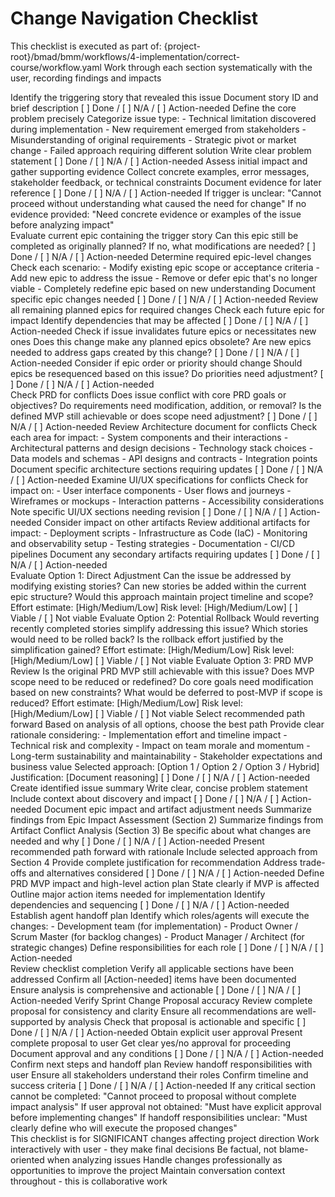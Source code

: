 # Change Navigation Checklist

<critical>This checklist is executed as part of: {project-root}/bmad/bmm/workflows/4-implementation/correct-course/workflow.yaml</critical>
<critical>Work through each section systematically with the user, recording findings and impacts</critical>

<checklist>

<section n="1" title="Understand the Trigger and Context">

<check-item id="1.1">
<prompt>Identify the triggering story that revealed this issue</prompt>
<action>Document story ID and brief description</action>
<status>[ ] Done / [ ] N/A / [ ] Action-needed</status>
</check-item>

<check-item id="1.2">
<prompt>Define the core problem precisely</prompt>
<action>Categorize issue type:</action>
  - Technical limitation discovered during implementation
  - New requirement emerged from stakeholders
  - Misunderstanding of original requirements
  - Strategic pivot or market change
  - Failed approach requiring different solution
<action>Write clear problem statement</action>
<status>[ ] Done / [ ] N/A / [ ] Action-needed</status>
</check-item>

<check-item id="1.3">
<prompt>Assess initial impact and gather supporting evidence</prompt>
<action>Collect concrete examples, error messages, stakeholder feedback, or technical constraints</action>
<action>Document evidence for later reference</action>
<status>[ ] Done / [ ] N/A / [ ] Action-needed</status>
</check-item>

<halt-condition>
<check>If trigger is unclear: "Cannot proceed without understanding what caused the need for change"</check>
<check>If no evidence provided: "Need concrete evidence or examples of the issue before analyzing impact"</check>
</halt-condition>

</section>

<section n="2" title="Epic Impact Assessment">

<check-item id="2.1">
<prompt>Evaluate current epic containing the trigger story</prompt>
<action>Can this epic still be completed as originally planned?</action>
<action>If no, what modifications are needed?</action>
<status>[ ] Done / [ ] N/A / [ ] Action-needed</status>
</check-item>

<check-item id="2.2">
<prompt>Determine required epic-level changes</prompt>
<action>Check each scenario:</action>
  - Modify existing epic scope or acceptance criteria
  - Add new epic to address the issue
  - Remove or defer epic that's no longer viable
  - Completely redefine epic based on new understanding
<action>Document specific epic changes needed</action>
<status>[ ] Done / [ ] N/A / [ ] Action-needed</status>
</check-item>

<check-item id="2.3">
<prompt>Review all remaining planned epics for required changes</prompt>
<action>Check each future epic for impact</action>
<action>Identify dependencies that may be affected</action>
<status>[ ] Done / [ ] N/A / [ ] Action-needed</status>
</check-item>

<check-item id="2.4">
<prompt>Check if issue invalidates future epics or necessitates new ones</prompt>
<action>Does this change make any planned epics obsolete?</action>
<action>Are new epics needed to address gaps created by this change?</action>
<status>[ ] Done / [ ] N/A / [ ] Action-needed</status>
</check-item>

<check-item id="2.5">
<prompt>Consider if epic order or priority should change</prompt>
<action>Should epics be resequenced based on this issue?</action>
<action>Do priorities need adjustment?</action>
<status>[ ] Done / [ ] N/A / [ ] Action-needed</status>
</check-item>

</section>

<section n="3" title="Artifact Conflict and Impact Analysis">

<check-item id="3.1">
<prompt>Check PRD for conflicts</prompt>
<action>Does issue conflict with core PRD goals or objectives?</action>
<action>Do requirements need modification, addition, or removal?</action>
<action>Is the defined MVP still achievable or does scope need adjustment?</action>
<status>[ ] Done / [ ] N/A / [ ] Action-needed</status>
</check-item>

<check-item id="3.2">
<prompt>Review Architecture document for conflicts</prompt>
<action>Check each area for impact:</action>
  - System components and their interactions
  - Architectural patterns and design decisions
  - Technology stack choices
  - Data models and schemas
  - API designs and contracts
  - Integration points
<action>Document specific architecture sections requiring updates</action>
<status>[ ] Done / [ ] N/A / [ ] Action-needed</status>
</check-item>

<check-item id="3.3">
<prompt>Examine UI/UX specifications for conflicts</prompt>
<action>Check for impact on:</action>
  - User interface components
  - User flows and journeys
  - Wireframes or mockups
  - Interaction patterns
  - Accessibility considerations
<action>Note specific UI/UX sections needing revision</action>
<status>[ ] Done / [ ] N/A / [ ] Action-needed</status>
</check-item>

<check-item id="3.4">
<prompt>Consider impact on other artifacts</prompt>
<action>Review additional artifacts for impact:</action>
  - Deployment scripts
  - Infrastructure as Code (IaC)
  - Monitoring and observability setup
  - Testing strategies
  - Documentation
  - CI/CD pipelines
<action>Document any secondary artifacts requiring updates</action>
<status>[ ] Done / [ ] N/A / [ ] Action-needed</status>
</check-item>

</section>

<section n="4" title="Path Forward Evaluation">

<check-item id="4.1">
<prompt>Evaluate Option 1: Direct Adjustment</prompt>
<action>Can the issue be addressed by modifying existing stories?</action>
<action>Can new stories be added within the current epic structure?</action>
<action>Would this approach maintain project timeline and scope?</action>
<action>Effort estimate: [High/Medium/Low]</action>
<action>Risk level: [High/Medium/Low]</action>
<status>[ ] Viable / [ ] Not viable</status>
</check-item>

<check-item id="4.2">
<prompt>Evaluate Option 2: Potential Rollback</prompt>
<action>Would reverting recently completed stories simplify addressing this issue?</action>
<action>Which stories would need to be rolled back?</action>
<action>Is the rollback effort justified by the simplification gained?</action>
<action>Effort estimate: [High/Medium/Low]</action>
<action>Risk level: [High/Medium/Low]</action>
<status>[ ] Viable / [ ] Not viable</status>
</check-item>

<check-item id="4.3">
<prompt>Evaluate Option 3: PRD MVP Review</prompt>
<action>Is the original PRD MVP still achievable with this issue?</action>
<action>Does MVP scope need to be reduced or redefined?</action>
<action>Do core goals need modification based on new constraints?</action>
<action>What would be deferred to post-MVP if scope is reduced?</action>
<action>Effort estimate: [High/Medium/Low]</action>
<action>Risk level: [High/Medium/Low]</action>
<status>[ ] Viable / [ ] Not viable</status>
</check-item>

<check-item id="4.4">
<prompt>Select recommended path forward</prompt>
<action>Based on analysis of all options, choose the best path</action>
<action>Provide clear rationale considering:</action>
  - Implementation effort and timeline impact
  - Technical risk and complexity
  - Impact on team morale and momentum
  - Long-term sustainability and maintainability
  - Stakeholder expectations and business value
<action>Selected approach: [Option 1 / Option 2 / Option 3 / Hybrid]</action>
<action>Justification: [Document reasoning]</action>
<status>[ ] Done / [ ] N/A / [ ] Action-needed</status>
</check-item>

</section>

<section n="5" title="Sprint Change Proposal Components">

<check-item id="5.1">
<prompt>Create identified issue summary</prompt>
<action>Write clear, concise problem statement</action>
<action>Include context about discovery and impact</action>
<status>[ ] Done / [ ] N/A / [ ] Action-needed</status>
</check-item>

<check-item id="5.2">
<prompt>Document epic impact and artifact adjustment needs</prompt>
<action>Summarize findings from Epic Impact Assessment (Section 2)</action>
<action>Summarize findings from Artifact Conflict Analysis (Section 3)</action>
<action>Be specific about what changes are needed and why</action>
<status>[ ] Done / [ ] N/A / [ ] Action-needed</status>
</check-item>

<check-item id="5.3">
<prompt>Present recommended path forward with rationale</prompt>
<action>Include selected approach from Section 4</action>
<action>Provide complete justification for recommendation</action>
<action>Address trade-offs and alternatives considered</action>
<status>[ ] Done / [ ] N/A / [ ] Action-needed</status>
</check-item>

<check-item id="5.4">
<prompt>Define PRD MVP impact and high-level action plan</prompt>
<action>State clearly if MVP is affected</action>
<action>Outline major action items needed for implementation</action>
<action>Identify dependencies and sequencing</action>
<status>[ ] Done / [ ] N/A / [ ] Action-needed</status>
</check-item>

<check-item id="5.5">
<prompt>Establish agent handoff plan</prompt>
<action>Identify which roles/agents will execute the changes:</action>
  - Development team (for implementation)
  - Product Owner / Scrum Master (for backlog changes)
  - Product Manager / Architect (for strategic changes)
<action>Define responsibilities for each role</action>
<status>[ ] Done / [ ] N/A / [ ] Action-needed</status>
</check-item>

</section>

<section n="6" title="Final Review and Handoff">

<check-item id="6.1">
<prompt>Review checklist completion</prompt>
<action>Verify all applicable sections have been addressed</action>
<action>Confirm all [Action-needed] items have been documented</action>
<action>Ensure analysis is comprehensive and actionable</action>
<status>[ ] Done / [ ] N/A / [ ] Action-needed</status>
</check-item>

<check-item id="6.2">
<prompt>Verify Sprint Change Proposal accuracy</prompt>
<action>Review complete proposal for consistency and clarity</action>
<action>Ensure all recommendations are well-supported by analysis</action>
<action>Check that proposal is actionable and specific</action>
<status>[ ] Done / [ ] N/A / [ ] Action-needed</status>
</check-item>

<check-item id="6.3">
<prompt>Obtain explicit user approval</prompt>
<action>Present complete proposal to user</action>
<action>Get clear yes/no approval for proceeding</action>
<action>Document approval and any conditions</action>
<status>[ ] Done / [ ] N/A / [ ] Action-needed</status>
</check-item>

<check-item id="6.4">
<prompt>Confirm next steps and handoff plan</prompt>
<action>Review handoff responsibilities with user</action>
<action>Ensure all stakeholders understand their roles</action>
<action>Confirm timeline and success criteria</action>
<status>[ ] Done / [ ] N/A / [ ] Action-needed</status>
</check-item>

<halt-condition>
<check>If any critical section cannot be completed: "Cannot proceed to proposal without complete impact analysis"</check>
<check>If user approval not obtained: "Must have explicit approval before implementing changes"</check>
<check>If handoff responsibilities unclear: "Must clearly define who will execute the proposed changes"</check>
</halt-condition>

</section>

</checklist>

<execution-notes>
<note>This checklist is for SIGNIFICANT changes affecting project direction</note>
<note>Work interactively with user - they make final decisions</note>
<note>Be factual, not blame-oriented when analyzing issues</note>
<note>Handle changes professionally as opportunities to improve the project</note>
<note>Maintain conversation context throughout - this is collaborative work</note>
</execution-notes>
